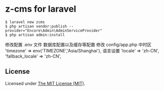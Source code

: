 z-cms for laravel
===============================
```
$ laravel new zcms
$ php artisan vendor:publish --provider="Encore\Admin\AdminServiceProvider"
$ php artisan admin:install
```
修改配置 .env 文件 数据库配置以及缓存等配置
修改 config/app.php 中时区 
'timezone' => env('TIMEZONE','Asia/Shanghai'),
语言设置
'locale' => 'zh-CN',
'fallback_locale' => 'zh-CN',

License
------------
Licensed under [The MIT License (MIT)](LICENSE).
